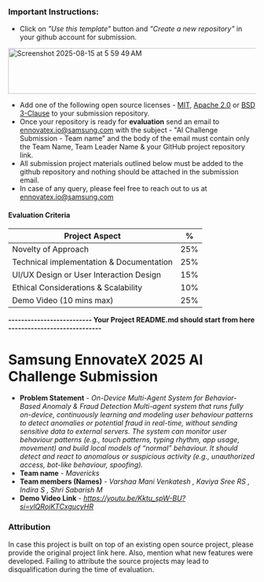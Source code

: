 ### **Important Instructions**:  
- Click on *"Use this template"* button and *"Create a new repository"* in your github account for submission.
<img width="1262" height="93" alt="Screenshot 2025-08-15 at 5 59 49 AM" src="https://github.com/user-attachments/assets/b72d5afd-ba07-4da1-ac05-a373b3168b6a" />

- Add one of the following open source licenses - [MIT](https://opensource.org/licenses/MIT), [Apache 2.0](https://opensource.org/licenses/Apache-2.0) or [BSD 3-Clause](https://opensource.org/licenses/BSD-3-Clause) to your submission repository. 
- Once your repository is ready for **evaluation** send an email to ennovatex.io@samsung.com with the subject - "AI Challenge Submission - Team name" and the body of the email must contain only the Team Name, Team Leader Name & your GitHub project repository link.
- All submission project materials outlined below must be added to the github repository and nothing should be attached in the submission email.
- In case of any query, please feel free to reach out to us at ennovatex.io@samsung.com

#### Evaluation Criteria

| Project Aspect | % |
| --- | --- |
| Novelty of Approach | 25% |
| Technical implementation & Documentation | 25% |
| UI/UX Design or User Interaction Design | 15% |
| Ethical Considerations & Scalability | 10% |
| Demo Video (10 mins max) | 25% |

**-------------------------- Your Project README.md should start from here -----------------------------**

# Samsung EnnovateX 2025 AI Challenge Submission

- **Problem Statement** - *On-Device Multi-Agent System for Behavior-Based Anomaly & Fraud Detection 
Multi-agent system that runs fully on-device, continuously learning and modeling user 
behaviour patterns to detect anomalies or potential fraud in real-time, without sending sensitive 
data to external servers. The system can monitor user behaviour patterns (e.g., touch patterns, 
typing rhythm, app usage, movement) and build local models of “normal” behaviour. It should 
detect and react to anomalous or suspicious activity (e.g., unauthorized access, bot-like 
behaviour, spoofing).*
- **Team name** - *Mavericks*
- **Team members (Names)** - *Varshaa Mani Venkatesh , Kaviya Sree RS , Indira S , Shri Sabarish M* 
- **Demo Video Link** - *https://youtu.be/Kktu_spW-BU?si=vlQRojKTCxgucyHR*


### Attribution 

In case this project is built on top of an existing open source project, please provide the original project link here. Also, mention what new features were developed. Failing to attribute the source projects may lead to disqualification during the time of evaluation.

